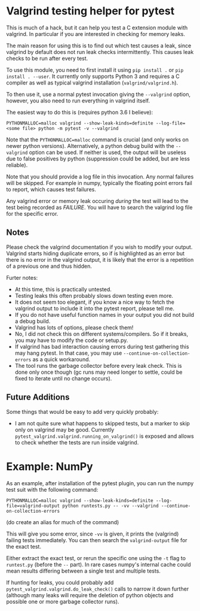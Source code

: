 Valgrind testing helper for pytest
==================================

This is much of a hack, but it can help you test a C extension module with
valgrind. In particular if you are interested in checking for memory leaks.

The main reason for using this is to find out which test causes a leak, since
valgrind by default does not run leak checks intermittently. This causes
leak checks to be run after every test.

To use this module, you need to first install it using `pip install .` or
`pip install . --user`. It currently only supports Python 3 and requires
a C compiler as well as typical valgrind installation (`valgrind/valgrind.h`).

To then use it, use a normal pytest invocation giving the `--valgrind` option,
however, you also need to run everything in valgrind itself.

The easiest way to do this is (requires python 3.6 I believe):

```
PYTHONMALLOC=malloc valgrind --show-leak-kinds=definite --log-file=<some file> python -m pytest -v --valgrind
```
Note that the `PYTHONMALLOC=malloc` command is crucial (and only works on newer
python versions). Alternatively, a python debug build with the `--valgrind`
option can be used. If neither is used, the output will be useless due to
false positives by python (suppression could be added, but are less reliable).

Note that you should provide a log file in this invocation. Any normal failures
will be skipped. For example in numpy, typically the floating point errors
fail to report, which causes test failures.

Any valgrind error or memory leak occuring *during* the test will lead to the
test being recorded as *FAILURE*. You will have to search the valgrind log
file for the specific error.

Notes
-----

Please check the valgrind documentation if you wish to modify your output.
Valgrind starts hiding duplicate errors, so if is highlighted as an error
but there is no error in the valgrind output, it is likely that the error
is a repetition of a previous one and thus hidden.

Furter notes:

  * At this time, this is practically untested.
  * Testing leaks this often probably slows down testing even more.
  * It does not seem too elegant, if you know a nice way to fetch the
    valgrind output to include it into the pytest report, please tell
    me.
  * If you do not have useful function names in your output you did
    not build a debug build.
  * Valgrind has lots of options, please check them!
  * No, I did not check this on different systems/compilers. So if it
    breaks, you may have to modify the code or setup.py.
  * If valgrind has bad interaction causing errors during test gathering
    this may hang pytest. In that case, you may use
    `--continue-on-collection-errors` as a quick workaround.
  * The tool runs the garbage collector before every leak check.
    This is done only once though (gc runs may need longer to
    settle, could be fixed to iterate until no change occurs).

Future Additions
----------------

Some things that would be easy to add very quickly probably:
  * I am not quite sure what happens to skipped tests, but
    a marker to skip only on valgrind may be good. Currently
    `pytest_valgrind.valgrind.running_on_valgrind()` is exposed
    and allows to check whether the tests are run inside valgrind.


Example: NumPy
==============

As an example, after installation of the pytest plugin, you can run
the numpy test suit with the following command:
```
PYTHONMALLOC=malloc valgrind --show-leak-kinds=definite --log-file=valgrind-output python runtests.py -- -vv --valgrind --continue-on-collection-errors
```
(do create an alias for much of the command)

This will give you some error, since `-vv` is given, it prints the
(valgrind) failing tests immediately. You can then search the
`valgrind-output` file for the exact test.

Either extract the exact test, or rerun the specific one using the
`-t` flag to `runtest.py` (before the `--` part). In rare cases
numpy's internal cache could mean results differing between a single
test and multiple tests.

If hunting for leaks, you could probably add
`pytest_valgrind.valgrind.do_leak_check()` calls to narrow it down
further (although many leaks will require the deletion of python
objects and possible one or more garbage collector runs).
